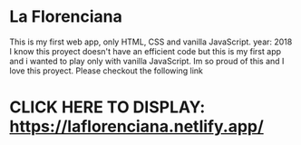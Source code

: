 # La Florenciana

This is my first web app, only HTML, CSS and vanilla JavaScript.
year: 2018 
I know this proyect doesn't have an efficient code but this is my first app and i wanted to play only with vanilla JavaScript. Im so proud of this and I love this proyect. Please checkout the following link


# CLICK HERE TO DISPLAY: https://laflorenciana.netlify.app/

